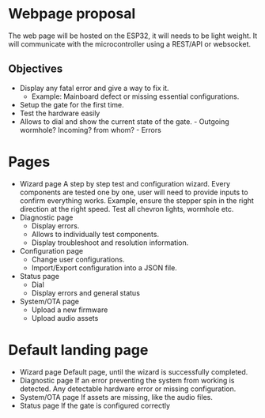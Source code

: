 # Webpage proposal

The web page will be hosted on the ESP32, it will needs to be light weight.
It will communicate with the microcontroller using a REST/API or websocket. 

## Objectives

- Display any fatal error and give a way to fix it.
   - Example: Mainboard defect or missing essential configurations.
- Setup the gate for the first time.
- Test the hardware easily
- Allows to dial and show the current state of the gate.
      - Outgoing wormhole? Incoming? from whom?
      - Errors

# Pages

- Wizard page
  A step by step test and configuration wizard. Every components are tested one by one, user will need to provide inputs to confirm everything works. Example, ensure the stepper spin in the right direction at the right speed. Test all chevron lights, wormhole etc.  
- Diagnostic page
     - Display errors.
     - Allows to individually test components.
     - Display troubleshoot and resolution information.
- Configuration page
     - Change user configurations.
     - Import/Export configuration into a JSON file.
- Status page
     - Dial
     - Display errors and general status
- System/OTA page
     - Upload a new firmware
     - Upload audio assets

# Default landing page 

- Wizard page
  Default page, until the wizard is successfully completed.
- Diagnostic page
  If an error preventing the system from working is detected. Any detectable hardware error or missing configuration.
- System/OTA page
  If assets are missing, like the audio files.
- Status page
  If the gate is configured correctly


